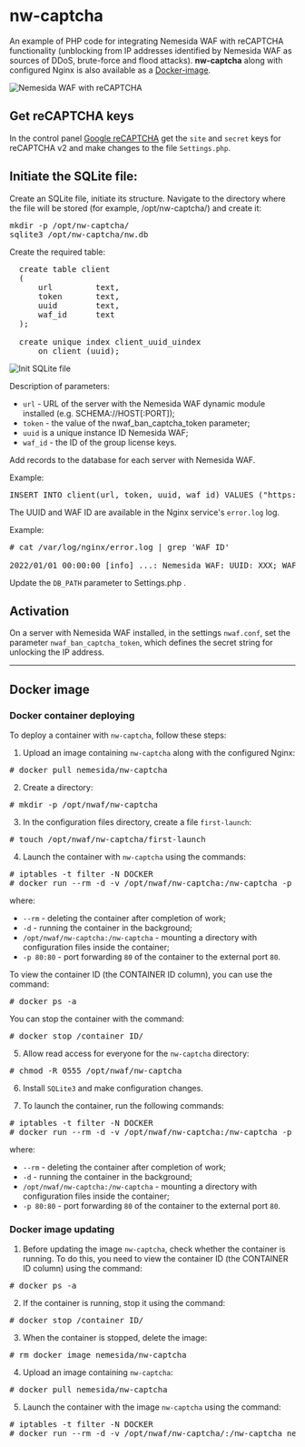 # nw-captcha
An example of PHP code for integrating Nemesida WAF with reCAPTCHA functionality (unblocking from IP addresses identified by Nemesida WAF as sources of DDoS, brute-force and flood attacks). <strong>nw-captcha</strong> along with configured Nginx is also available as a [Docker-image](https://hub.docker.com/repository/docker/nemesida/nw-captcha).

![Nemesida WAF with reCAPTCHA](https://user-images.githubusercontent.com/48731852/147060694-71a72241-e22a-488a-899e-d4befbe9f297.png)

## Get reCAPTCHA keys
In the control panel [Google reCAPTCHA](https://www.google.com/recaptcha/admin/) get the <code>site</code> and <code>secret</code> keys for reCAPTCHA v2 and make changes to the file <code>Settings.php</code>.

## Initiate the SQLite file:
Create an SQLite file, initiate its structure. Navigate to the directory where the file will be stored (for example, /opt/nw-captcha/) and create it:

<pre>
mkdir -p /opt/nw-captcha/
sqlite3 /opt/nw-captcha/nw.db
</pre>

Create the required table:

<pre>
  create table client
  (
      url         text,
      token       text,
      uuid        text,
      waf_id      text
  );

  create unique index client_uuid_uindex
      on client (uuid);
</pre>

![Init SQLite file](https://user-images.githubusercontent.com/99513957/158990127-538199ca-1483-4039-a6d5-f10a64697012.png)

Description of parameters:
<ul>
  <li><code>url</code> - URL of the server with the Nemesida WAF dynamic module installed (e.g. SCHEMA://HOST[:PORT]);</li>
  <li><code>token</code> - the value of the nwaf_ban_captcha_token parameter;</li>
  <li><code>uuid</code> is a unique instance ID Nemesida WAF;</li>
  <li><code>waf_id</code> - the ID of the group license keys.</li>
</ul>

Add records to the database for each server with Nemesida WAF.

Example:
<pre>INSERT INTO client(url, token, uuid, waf_id) VALUES ("https://example.ru","token","uuid","waf_id");</pre>

The UUID and WAF ID are available in the Nginx service's <code>error.log</code> log.

Example:
<pre>
# cat /var/log/nginx/error.log | grep 'WAF ID'

2022/01/01 00:00:00 [info] ...: Nemesida WAF: UUID: XXX; WAF ID: XXX. ...
</pre>

Update the <code>DB_PATH</code> parameter to Settings.php .

## Activation
On a server with Nemesida WAF installed, in the settings <code>nwaf.conf</code>, set the parameter <code>nwaf_ban_captcha_token</code>, which defines the secret string for unlocking the IP address.

<hr>

## Docker image

### Docker container deploying

To deploy a container with <code>nw-captcha</code>, follow these steps:<br>
1. Upload an image containing <code>nw-captcha</code> along with the configured Nginx:<br>
<pre># docker pull nemesida/nw-captcha</pre>

2. Create a directory:
<pre># mkdir -p /opt/nwaf/nw-captcha</pre>

3. In the configuration files directory, create a file <code>first-launch</code>:
<pre># touch /opt/nwaf/nw-captcha/first-launch</pre>

4. Launch the container with <code>nw-captcha</code> using the commands:
<pre>
# iptables -t filter -N DOCKER
# docker run --rm -d -v /opt/nwaf/nw-captcha:/nw-captcha -p 80:80 nemesida/nw-captcha
</pre>

where:
<ul>
<li><code>--rm</code> - deleting the container after completion of work;</li>
<li><code>-d</code> - running the container in the background;</li>
<li><code>/opt/nwaf/nw-captcha:/nw-captcha</code> - mounting a directory with configuration files inside the container;</li>
<li><code>-p 80:80</code> - port forwarding <code>80</code> of the container to the external port <code>80</code>.</li>
</ul>

To view the container ID (the CONTAINER ID column), you can use the command:
<pre># docker ps -a</pre>

You can stop the container with the command:
<pre># docker stop /container ID/</pre>

5. Allow read access for everyone for the <code>nw-captcha</code> directory:
<pre># chmod -R 0555 /opt/nwaf/nw-captcha</pre>

6. Install <code>SQLite3</code> and make configuration changes.

7. To launch the container, run the following commands:
<pre>
# iptables -t filter -N DOCKER
# docker run --rm -d -v /opt/nwaf/nw-captcha:/nw-captcha -p 80:80 nemesida/nw-captcha
</pre>

where:
<ul>
<li><code>--rm</code> - deleting the container after completion of work;</li>
<li><code>-d</code> - running the container in the background;</li>
<li><code>/opt/nwaf/nw-captcha:/nw-captcha</code> - mounting a directory with configuration files inside the container;</li>
<li><code>-p 80:80</code> - port forwarding <code>80</code> of the container to the external port <code>80</code>.</li>
</ul>

### Docker image updating
1. Before updating the image <code>nw-captcha</code>, check whether the container is running. To do this, you need to view the container ID (the CONTAINER ID column) using the command:<br>
<pre># docker ps -a</pre>

2. If the container is running, stop it using the command:
<pre># docker stop /container ID/</pre>

3. When the container is stopped, delete the image:
<pre># rm docker image nemesida/nw-captcha</pre>

4. Upload an image containing <code>nw-captcha</code>:
<pre># docker pull nemesida/nw-captcha</pre>

5. Launch the container with the image <code>nw-captcha</code> using the command:
<pre>
# iptables -t filter -N DOCKER
# docker run --rm -d -v /opt/nwaf/nw-captcha/:/nw-captcha nemesida/nw-captcha
</pre>
